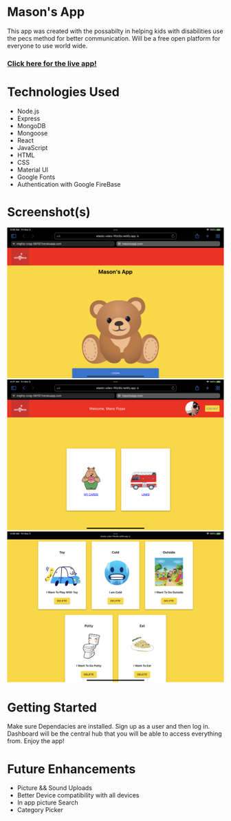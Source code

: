 # Mason's App
This app was created with the possabilty in helping kids with disabilities use the pecs method for better communication.
Will be a free open platform for everyone to use world wide.

### [Click here for the live app!](https://elastic-wiles-1f0c6b.netlify.app/)
# Technologies Used
- Node.js
- Express
- MongoDB
- Mongoose
- React
- JavaScript
- HTML
- CSS
- Material UI
- Google Fonts
- Authentication with Google FireBase

# Screenshot(s)
![Homepage](src/media/IMG_0331.PNG)
![Dashboard](src/media/IMG_0332.PNG)
![Pecsboard](src/media/IMG_0333.PNG)

# Getting Started 
Make sure Dependacies are installed.
Sign up as a user and then log in.
Dashboard will be the central hub that you will be able to access everything from. Enjoy the app!

# Future Enhancements
- Picture && Sound Uploads
- Better Device compatibility with all devices
- In app picture Search
- Category Picker 

